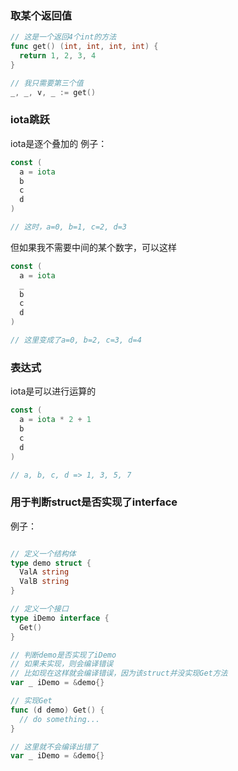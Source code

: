 
### 取某个返回值
```go
// 这是一个返回4个int的方法
func get() (int, int, int, int) {
  return 1, 2, 3, 4
}

// 我只需要第三个值
_, _, v, _ := get()
```

### iota跳跃
iota是逐个叠加的
例子：
```go
const (
  a = iota
  b
  c
  d
)

// 这时，a=0, b=1, c=2, d=3
```
但如果我不需要中间的某个数字，可以这样
```go
const (
  a = iota
  _
  b
  c
  d
)

// 这里变成了a=0, b=2, c=3, d=4
```


### 表达式
iota是可以进行运算的
```go
const (
  a = iota * 2 + 1
  b
  c
  d
)

// a, b, c, d => 1, 3, 5, 7
```


### 用于判断struct是否实现了interface
例子：
```go

// 定义一个结构体
type demo struct {
  ValA string
  ValB string
}

// 定义一个接口
type iDemo interface {
  Get()
}

// 判断demo是否实现了iDemo
// 如果未实现，则会编译错误
// 比如现在这样就会编译错误，因为该struct并没实现Get方法
var _ iDemo = &demo{}

// 实现Get
func (d demo) Get() {
  // do something...
}

// 这里就不会编译出错了
var _ iDemo = &demo{}

```
